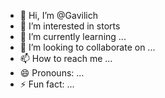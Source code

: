 - 👋 Hi, I’m @Gavilich
- 👀 I’m interested in storts
- 🌱 I’m currently learning ...
- 💞️ I’m looking to collaborate on ...
- 📫 How to reach me ...
- 😄 Pronouns: ...
- ⚡ Fun fact: ...

<!---
Gavilich/Gavilich is a ✨ special ✨ repository because its `README.md` (this file) appears on your GitHub profile.
You can click the Preview link to take a look at your changes.
--->
